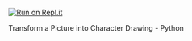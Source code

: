 [![Run on Repl.it](https://repl.it/badge/github/Grv-Singh/Ascii-Image)](https://repl.it/github/Grv-Singh/Ascii-Image)

Transform a Picture into Character Drawing - Python
